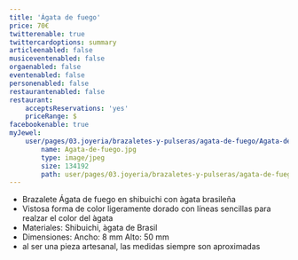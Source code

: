 ```yaml
---
title: 'Ágata de fuego'
price: 70€
twitterenable: true
twittercardoptions: summary
articleenabled: false
musiceventenabled: false
orgaenabled: false
eventenabled: false
personenabled: false
restaurantenabled: false
restaurant:
    acceptsReservations: 'yes'
    priceRange: $
facebookenable: true
myJewel:
    user/pages/03.joyeria/brazaletes-y-pulseras/agata-de-fuego/Agata-de-fuego.jpg:
        name: Agata-de-fuego.jpg
        type: image/jpeg
        size: 134192
        path: user/pages/03.joyeria/brazaletes-y-pulseras/agata-de-fuego/Agata-de-fuego.jpg
---
```


* Brazalete Ágata de fuego en shibuichi con àgata brasileña
* Vistosa forma de color ligeramente dorado con líneas sencillas para realzar el color del àgata
* Materiales: Shibuichi, àgata de Brasil
* Dimensiones: Ancho: 8 mm Alto: 50 mm
* al ser una pieza artesanal, las medidas siempre son aproximadas
